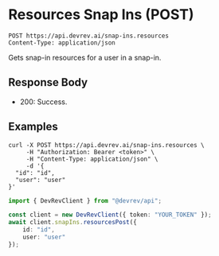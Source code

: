 # Resources Snap Ins (POST)

```http
POST https://api.devrev.ai/snap-ins.resources
Content-Type: application/json
```

Gets snap-in resources for a user in a snap-in.



## Response Body

- 200: Success.

## Examples

```shell
curl -X POST https://api.devrev.ai/snap-ins.resources \
     -H "Authorization: Bearer <token>" \
     -H "Content-Type: application/json" \
     -d '{
  "id": "id",
  "user": "user"
}'
```

```typescript
import { DevRevClient } from "@devrev/api";

const client = new DevRevClient({ token: "YOUR_TOKEN" });
await client.snapIns.resourcesPost({
    id: "id",
    user: "user"
});

```
